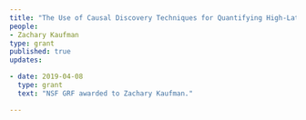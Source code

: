 ```yaml
---
title: "The Use of Causal Discovery Techniques for Quantifying High-Latitude Climate Feedbacks"
people:
- Zachary Kaufman 
type: grant 
published: true
updates:

- date: 2019-04-08
  type: grant
  text: "NSF GRF awarded to Zachary Kaufman."

---
```


